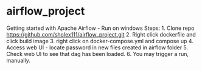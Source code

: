 # airflow_project
 Getting started with Apache Airflow - Run on windows
 Steps:
    1. Clone repo https://github.com/sholex111/airflow_project.git
    2. Right click dockerfile and click build image
    3. right click on docker-compose.yml and compose up
    4. Access web UI - locate password in new files created in airflow folder
    5. Check web UI to see that dag has been loaded.
    6. You may trigger a run, manually.
